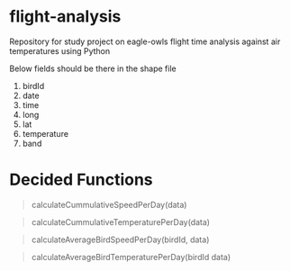 # flight-analysis
Repository for study project on eagle-owls flight time analysis against air temperatures using Python

Below fields should be there in the shape file

1. birdId
2. date
3. time
4. long
5. lat
6. temperature
7. band

# Decided Functions

> calculateCummulativeSpeedPerDay(data)

> calculateCummulativeTemperaturePerDay(data)

> calculateAverageBirdSpeedPerDay(birdId, data)

> calculateAverageBirdTemperaturePerDay(birdId data)



